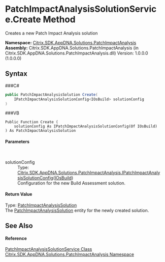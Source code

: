 # PatchImpactAnalysisSolutionService.Create Method 
 

Creates a new Patch Impact Analysis solution

**Namespace:**&nbsp;<a href="N_Citrix_SDK_AppDNA_Solutions_PatchImpactAnalysis">Citrix.SDK.AppDNA.Solutions.PatchImpactAnalysis</a><br />**Assembly:**&nbsp;Citrix.SDK.AppDNA.Solutions.PatchImpactAnalysis (in Citrix.SDK.AppDNA.Solutions.PatchImpactAnalysis.dll) Version: 1.0.0.0 (1.0.0.0)

## Syntax

###C#
```csharp
public PatchImpactAnalysisSolution Create(
	IPatchImpactAnalysisSolutionConfig<IOsBuild> solutionConfig
)
```

###VB
```vbnet
Public Function Create ( 
	solutionConfig As IPatchImpactAnalysisSolutionConfig(Of IOsBuild)
) As PatchImpactAnalysisSolution
```


#### Parameters
&nbsp;<dl><dt>solutionConfig</dt><dd>Type: <a href="T_Citrix_SDK_AppDNA_Solutions_PatchImpactAnalysis_IPatchImpactAnalysisSolutionConfig_1">Citrix.SDK.AppDNA.Solutions.PatchImpactAnalysis.IPatchImpactAnalysisSolutionConfig</a>(<a href="T_Citrix_SDK_AppDNA_Solutions_PatchImpactAnalysis_IOsBuild">IOsBuild</a>)<br />Configuration for the new Build Assessment solution.</dd></dl>

#### Return Value
Type: <a href="T_Citrix_SDK_AppDNA_Solutions_PatchImpactAnalysis_PatchImpactAnalysisSolution">PatchImpactAnalysisSolution</a><br />The <a href="T_Citrix_SDK_AppDNA_Solutions_PatchImpactAnalysis_PatchImpactAnalysisSolution">PatchImpactAnalysisSolution</a> entity for the newly created solution.

## See Also


#### Reference
<a href="T_Citrix_SDK_AppDNA_Solutions_PatchImpactAnalysis_PatchImpactAnalysisSolutionService">PatchImpactAnalysisSolutionService Class</a><br /><a href="N_Citrix_SDK_AppDNA_Solutions_PatchImpactAnalysis">Citrix.SDK.AppDNA.Solutions.PatchImpactAnalysis Namespace</a><br />